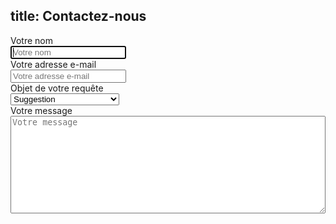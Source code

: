 title: <i class="icon icon-contact"></i>Contactez-nous
----
<form class="form-horizontal">
  <div class="form-group">
    <label for="user-name" class="col-sm-3 control-label">Votre nom</label>
    <div class="col-sm-9">
      <input type="text" class="form-control" placeholder="Votre nom" autofocus="autofocus" id="user-name" name="name" />  
    </div>
  </div>
  <div class="form-group">
    <label for="user-email" class="col-sm-3 control-label">Votre adresse e-mail</label>
    <div class="col-sm-9">
      <input type="email" class="form-control" placeholder="Votre adresse e-mail" id="user-email" name="email" />
    </div>
  </div>
  <div class="form-group">
    <label for="reason" class="col-sm-3 control-label">Objet de votre requête</label>
    <div class="col-sm-9">
        <select class="form-control" id="reason" name="reason" placeholder="Raison de votre contact" >
            <option value="[TechOnMap] Suggestion">Suggestion</option>
            <option value="[TechOnMap] Question sur les données">Question sur les données</option>
            <option value="[TechOnMap] Question technique">Question technique</option>
            <option value="[TechOnMap] Autre question">Autre</option>
        </select>
    </div>
  </div>
  <div class="form-group">
    <label for="content" class="col-sm-3 control-label">Votre message</label>
    <div class="col-sm-9">
      <textarea name="content" id="content"
        placeholder="Votre message"
        class="form-control"
        rows="10"
        cols="80"
        style="width:100%"></textarea>
    </div>
  </div>
</form>

